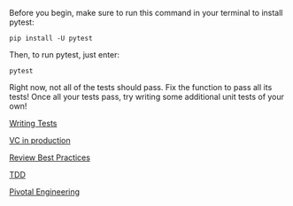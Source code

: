 Before you begin, make sure to run this command in your terminal to install pytest:
```
pip install -U pytest
```
Then, to run pytest, just enter:
```
pytest
```
Right now, not all of the tests should pass. Fix the function to pass all its tests! Once all your tests pass, try writing some additional unit tests of your own!

[Writing Tests](https://docs.python-guide.org/writing/tests/)

[VC in production](https://algorithmia.com/blog/how-to-version-control-your-production-machine-learning-models)

[Review Best Practices](https://www.kevinlondon.com/2015/05/05/code-review-best-practices.html)

[TDD](https://medium.com/uk-hydrographic-office/test-driven-development-is-essential-for-good-data-science-heres-why-db7975a03a44)

[Pivotal Engineering](https://tanzu.vmware.com/content/pivotal-engineering-journal)


